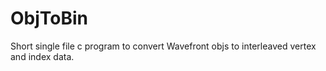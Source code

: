 # ObjToBin
Short single file c program to convert Wavefront objs to interleaved vertex and index data.
